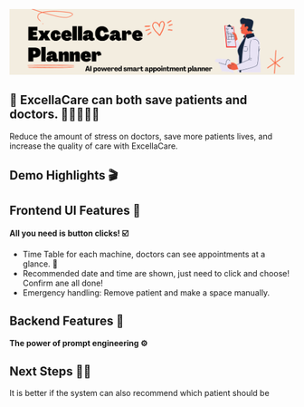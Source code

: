 ![Header Image](./banner.png)

## 🏥 ExcellaCare can both save patients and doctors. 🧑‍⚕️🙆‍♀️✨

Reduce the amount of stress on doctors, save more patients lives,
and increase the quality of care with ExcellaCare.

## Demo Highlights 🎬

## Frontend UI Features 🎨

**All you need is button clicks! ☑️**

* Time Table for each machine, doctors can see appointments at a glance. 👀
* Recommended date and time are shown, just need to click and choose! Confirm ane all done!
* Emergency handling: Remove patient and make a space manually.

## Backend Features 🤖

**The power of prompt engineering ⚙️**



## Next Steps 🏃‍♀️

It is better if the system can also recommend which patient should be 